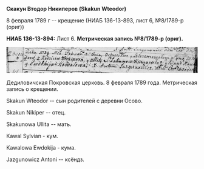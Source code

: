 **Скакун Втодор Никиперов (Skakun Wteodor)**

8 февраля 1789 г -- крещение (НИАБ 136-13-893, лист 6, №8/1789-р (ориг))

**НИАБ 136-13-894:** Лист 6. **Метрическая запись №8/1789-р (ориг).**

![](./media/dc09366ef186c539757e9b5c757d907206562787.png)

Дедиловичская Покровская церковь. 8 февраля 1789 года. Метрическая
запись о крещении.

Skakun Wteodor -- сын родителей с деревни Осово.

Skakun Nikiper -- отец.

Skakunowa Ullita -- мать.

Kawal Sylvian - кум.

Kawalowa Ewdokija - кума.

Jazgunowicz Antoni -- ксёндз.
